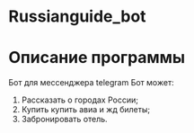 # Russianguide_bot
# Описание программы
Бот для мессенджера telegram
Бот может:
1. Рассказать о городах России;
2. Купить купить авиа и жд билеты;
3. Забронировать отель.
